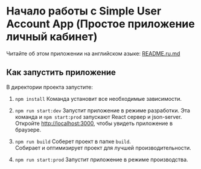# Начало работы с Simple User Account App (Простое приложение личный кабинет)

Читайте об этом приложении на английском азыке: [README.ru.md](README.ru.md)

## Как запустить приложение

В директории проекта запустите:

1. `npm install`
   Команда установит все необходимые зависимости.

2. `npm run start:dev`
   Запустит приложение в режиме разработки. Эта команда и `npm start:prod` запускают React сервер и json-server.\
   Откройте [http://localhost:3000](http://localhost:3000), чтобы увидеть приложение в браузере.

3. `npm run build`
   Соберет проект в папке `build`.\
   Собирает и оптимизирует проект для лучшей производительности.

4. `npm run start:prod`
   Запустит приложение в режиме производства.
